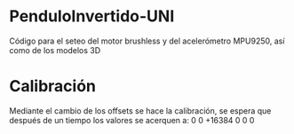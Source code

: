 # PenduloInvertido-UNI
Código para el seteo del motor brushless y del acelerómetro MPU9250, así como de los modelos 3D
# Calibración 
Mediante el cambio de los offsets se hace la calibración, se espera que después de un tiempo   los valores se acerquen a: 0 0 +16384 0 0 0 
